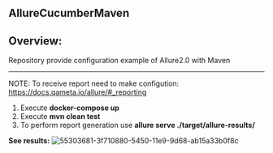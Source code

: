 AllureCucumberMaven
---
Overview:
---
 
Repository provide configuration example of Allure2.0 with Maven

---

NOTE:
To receive report need to make configution: https://docs.qameta.io/allure/#_reporting

1. Execute **docker-compose up**
2. Execute **mvn clean test**
3. To perform report generation use **allure serve ./target/allure-results/**

**See results:**
![55303681-3f710880-5450-11e9-9d68-ab15a33b0f8c](https://user-images.githubusercontent.com/26840848/58387759-f33fe000-801c-11e9-9fe6-917891a16866.gif)

